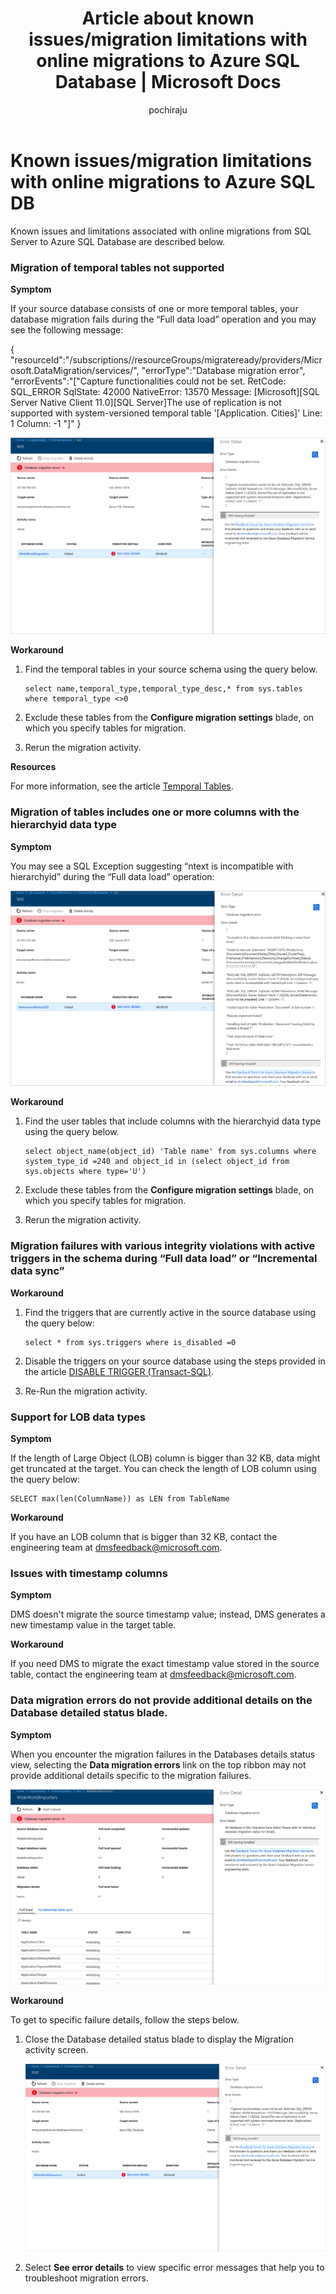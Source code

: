 ﻿---
title: Article about known issues/migration limitations with online migrations to Azure SQL Database | Microsoft Docs
description: Learn about known issues/migration limitations with online migrations to Azure SQL Database.
services: database-migration
author: pochiraju
ms.author: rajpo
manager: craigg
ms.reviewer: douglasl
ms.service: dms
ms.workload: data-services
ms.custom: mvc
ms.topic: article
ms.date: 10/09/2018
---

# Known issues/migration limitations with online migrations to Azure SQL DB

Known issues and limitations associated with online migrations from SQL Server to Azure SQL Database are described below.

### Migration of temporal tables not supported

**Symptom**

If your source database consists of one or more temporal tables, your database migration fails during the “Full data load” operation and you may see the following message:

{ "resourceId":"/subscriptions/<subscription id>/resourceGroups/migrateready/providers/Microsoft.DataMigration/services/<DMS Service name>", "errorType":"Database migration error", "errorEvents":"["Capture functionalities could not be set. RetCode: SQL_ERROR SqlState: 42000 NativeError: 13570 Message: [Microsoft][SQL Server Native Client 11.0][SQL Server]The use of replication is not supported with system-versioned temporal table '[Application. Cities]' Line: 1 Column: -1 "]" }
 
 ![Temporal table errors example](media/known-issues-azure-sql-online/dms-temporal-tables-errors.png)

**Workaround**

1. Find the temporal tables in your source schema using the query below.
     ``` 
     select name,temporal_type,temporal_type_desc,* from sys.tables where temporal_type <>0
     ```
2. Exclude these tables from the **Configure migration settings** blade, on which you specify tables for migration.

3. Rerun the migration activity.

**Resources**

For more information, see the article [Temporal Tables](https://docs.microsoft.com/sql/relational-databases/tables/temporal-tables?view=sql-server-2017).
 
### Migration of tables includes one or more columns with the hierarchyid data type

**Symptom**

You may see a SQL Exception suggesting “ntext is incompatible with hierarchyid” during the “Full data load” operation:
     
![hierarchyid errors example](media/known-issues-azure-sql-online/dms-hierarchyid-errors.png)

**Workaround**

1. Find the user tables that include columns with the hierarchyid data type using the query below.

      ``` 
      select object_name(object_id) 'Table name' from sys.columns where system_type_id =240 and object_id in (select object_id from sys.objects where type='U')
      ``` 

 2.	Exclude these tables from the **Configure migration settings** blade, on which you specify tables for migration.

 3.	Rerun the migration activity.

### Migration failures with various integrity violations with active triggers in the schema during “Full data load” or “Incremental data sync”

**Workaround**
1. Find the triggers that are currently active in the source database using the query below:
     ```
     select * from sys.triggers where is_disabled =0
     ```
2. Disable the triggers on your source database using the steps provided in the article [DISABLE TRIGGER (Transact-SQL)](https://docs.microsoft.com/sql/t-sql/statements/disable-trigger-transact-sql?view=sql-server-2017).

3. Re-Run the migration activity.

### Support for LOB data types

**Symptom**

If the length of Large Object (LOB) column is bigger than 32 KB, data might get truncated at the target. You can check the length of LOB column using the query below: 

``` 
SELECT max(len(ColumnName)) as LEN from TableName
```

**Workaround**

If you have an LOB column that is bigger than 32 KB, contact the engineering team at [dmsfeedback@microsoft.com](mailto:dmsfeedback@microsoft.com).

### Issues with timestamp columns

**Symptom**

DMS doesn't migrate the source timestamp value; instead, DMS generates a new timestamp value in the target table.

**Workaround**

If you need DMS to migrate the exact timestamp value stored in the source table, contact the engineering team at [dmsfeedback@microsoft.com](mailto:dmsfeedback@microsoft.com).

### Data migration errors do not provide additional details on the Database detailed status blade.

**Symptom**

When you encounter the migration failures in the Databases details status view, selecting the **Data migration errors** link on the top ribbon may not provide  additional details specific to the migration failures.

![data migration errors no details example](media/known-issues-azure-sql-online/dms-data-migration-errors-no-details.png)

**Workaround**

To get to specific failure details, follow the steps below.

1. Close the Database detailed status blade to display the Migration activity screen.

     ![migration activity screen](media/known-issues-azure-sql-online/dms-migration-activity-screen.png)

2. Select **See error details** to view specific error messages that help you to troubleshoot migration errors.
